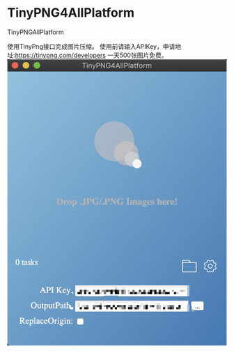 # TinyPNG4AllPlatform
TinyPNGAllPlatform

使用TinyPng接口完成图片压缩。
使用前请输入APIKey，申请地址:https://tinypng.com/developers
一天500张图片免费。
![image.png](https://github.com/FateOfKing/TinyPNG4AllPlatform/blob/master/462D48F0-964C-4381-B176-9BE0E69A03C2.png)
